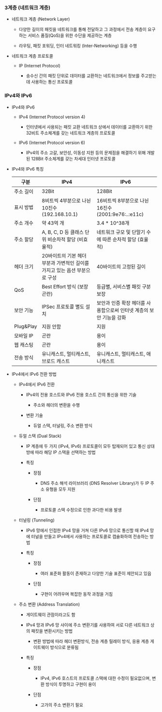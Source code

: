### 3계층 (네트워크 계층)

- 네트워크 계층 (Network Layer)
  
  - 다양한 길이의 패킷을 네트워크를 통해 전달하고 그 과정에서 전송 계층이 요구하는 서비스 품질(QoS)을 위한 수단을 제공하는 계층
  
  - 라우팅, 패킷 포워딩, 인터 네트워킹 (Inter-Networking) 등을 수행

- 네트워크 계층 프로토콜
  
  - IP (Internet Protocol)
    
    - 송수신 간의 패킷 단위로 데이터를 교환하는 네트워크에서 정보를 주고받는데 사용하는 통신 프로토콜

### IPv4와 IPv6

- IPv4와 IPv6
  
  - IPv4 (Internet Protocol version 4)
    
    - 인터넷에서 사용되는 패킷 교환 네트워크 상에서 데이터를 교환하기 위한 32비트 주소체계를 갖는 네트워크 계층의 프로토콜
  
  - IPv6 (Internet Protocol version 6)
    
    - IPv4의 주소 고갈, 보안성, 이동성 지원 등의 문제점을 해결하기 위해 개발된 128Bit 주소체계를 갖는 차세대 인터넷 프로토콜

- IPv4와 IPv6 특징
  
  | 구분        | IPv4                                        | IPv6                                    |
  | --------- | ------------------------------------------- | --------------------------------------- |
  | 주소 길이     | 32Bit                                       | 128Bit                                  |
  | 표시 방법     | 8비트씩 4부분으로 나뉜 10진수 (192.168.10.1)           | 16비트씩 8부분으로 나뉜 16진수 (2001:9e76:..:e11c) |
  | 주소 개수     | 약 43억 개                                     | 3.4 * 10^38개                            |
  | 주소 할당     | A, B, C, D 등 클래스 단위 비순차적 할당 (비효율적)          | 네트워크 규모 및 단말기 수에 따른 순차적 할당 (효율적)        |
  | 헤더 크기     | 20바이트의 기본 헤더 부분과 가변적인 길이를 가지고 있는 옵션 부분으로 구성 | 40바이트의 고정된 길이                           |
  | QoS       | Best Effort 방식 (보장 곤란)                      | 등급별, 서비스별 패킷 구분 보장                      |
  | 보안 기능     | IPSec 프로토콜 별도 설치                            | 보안과 인증 확장 헤더를 사용함으로써 인터넷 계층의 보안 기능을 강화  |
  | Plug&Play | 지원 안함                                       | 지원                                      |
  | 모바일 IP    | 곤란                                          | 용이                                      |
  | 웹 캐스팅     | 곤란                                          | 용이                                      |
  | 전송 방식     | 유니캐스트, 멀티캐스트, 브로드 캐스트                       | 유니캐스트, 멀티캐스트, 애니캐스트                     |

- IPv4에서 IPv6 전환 방법
  
  - IPv4에서 IPv6 전환
    
    - IPv4의 전용 호스트와 IPv6 전용 호스트 간의 통신을 위한 기술
      
      - 주소와 헤더의 변환을 수행
    
    - 변환 기술
      
      - 듀얼 스택, 터널링, 주소 변환 방식
  
  - 듀얼 스택 (Dual Stack)
    
    - IP 계층에 두 가지 (IPv4, IPv6) 프로토콜이 모두 탑재되어 있고 통신 상대방에 따라 해당 IP 스택을 선택하는 방법
    
    - 특징
      
      - 장점
        
        - DNS 주소 해석 라이브러리 (DNS Resolver Library)가 두 IP 주소 유형을 모두 지원
      
      - 단점
        
        - 프로토콜 스택 수정으로 인한 과다한 비용 발생
  
  - 터널링 (Tunneling)
    
    - IPv6 망에서 인접한 IPv4 망을 거쳐 다른 IPv6 망으로 통신할 때 IPv4 망에 터널을 만들고 IPv4에서 사용하는 프로토콜로 캡슐화하여 전송하는 방법
    
    - 특징
      
      - 장점
        
        - 여러  표준화 활동이 존재하고 다양한 기술 표준이 제안되고 있읍
      
      - 단점
        
        - 구현이 어려우며 복잡한 동작 과정을 거침
  
  - 주소 변환 (Address Translation)
    
    - 게이트웨이 관점이라고도 함
    
    - IPv4 망과 IPv6 망 사이에 주소 변환기를 사용하여 서로 다른 네트워크 상의 패킷을 변환시키는 방법
      
      - 변환 방법에 따라 헤더 변환방식, 전송 계층 릴레이 방식, 응용 계층 게이트웨이 방식으로 분류됨
    
    - 특징
      
      - 장점
        
        - IPv4, IPv6 호스트의 프로토콜 스택에 대한 수정이 필요없으며, 변환 방식이 투명하고 구현이 용이
      
      - 단점
        
        - 고가의 주소 변환기 필요